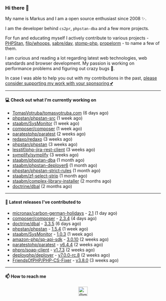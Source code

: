 ### Hi there 👋



My name is Markus and I am a open source enthusiast since 2008 ✨.

I am the developer behind `cs2pr`, `phpstan-dba` and a few more projects.

For fun and educating myself I actively contribute to various projects - [PHPStan](https://github.com/phpstan/phpstan-src), [filp/whoops](https://github.com/filp/whoops), [sabre/dav](https://github.com/sabre-io/dav), [stomp-php](https://github.com/stomp-php/stomp-php), [propelorm](https://github.com/propelorm) - to name a few of them.

I am curious and reading a lot regarding latest web technologies, web standards and browser development. My passion is working on performance problems and figuring out crazy bugs 🐜.

In case I was able to help you out with my contributions in the past, [please consider supporting my work with your sponsoring 💕](https://github.com/sponsors/staabm)


---

#### 💻 Check out what I'm currently working on

- [TomasVotruba/tomasvotruba.com](https://github.com/TomasVotruba/tomasvotruba.com) (6 days ago)
- [phpstan/phpstan-src](https://github.com/phpstan/phpstan-src) (1 week ago)
- [staabm/SysMonitor](https://github.com/staabm/SysMonitor) (1 week ago)
- [composer/composer](https://github.com/composer/composer) (1 week ago)
- [paratestphp/paratest](https://github.com/paratestphp/paratest) (2 weeks ago)
- [redaxo/redaxo](https://github.com/redaxo/redaxo) (3 weeks ago)
- [phpstan/phpstan](https://github.com/phpstan/phpstan) (3 weeks ago)
- [lesstif/php-jira-rest-client](https://github.com/lesstif/php-jira-rest-client) (3 weeks ago)
- [symplify/symplify](https://github.com/symplify/symplify) (3 weeks ago)
- [staabm/phpstan-dba](https://github.com/staabm/phpstan-dba) (1 month ago)
- [staabm/phpstan-deployer6](https://github.com/staabm/phpstan-deployer6) (1 month ago)
- [phpstan/phpstan-strict-rules](https://github.com/phpstan/phpstan-strict-rules) (1 month ago)
- [staabm/zf-select-strip](https://github.com/staabm/zf-select-strip) (1 month ago)
- [staabm/complex-library-installer](https://github.com/staabm/complex-library-installer) (2 months ago)
- [doctrine/dbal](https://github.com/doctrine/dbal) (2 months ago)

---

#### 🔭 Latest releases I've contributed to

- [micronax/carbon-german-holidays](https://github.com/micronax/carbon-german-holidays) - [2.1](https://github.com/micronax/carbon-german-holidays/releases/tag/2.1) (1 day ago)
- [composer/composer](https://github.com/composer/composer) - [2.3.4](https://github.com/composer/composer/releases/tag/2.3.4) (4 days ago)
- [doctrine/dbal](https://github.com/doctrine/dbal) - [3.3.5](https://github.com/doctrine/dbal/releases/tag/3.3.5) (6 days ago)
- [phpstan/phpstan](https://github.com/phpstan/phpstan) - [1.5.4](https://github.com/phpstan/phpstan/releases/tag/1.5.4) (1 week ago)
- [staabm/SysMonitor](https://github.com/staabm/SysMonitor) - [1.0.3](https://github.com/staabm/SysMonitor/releases/tag/1.0.3) (1 week ago)
- [amazon-php/sp-api-sdk](https://github.com/amazon-php/sp-api-sdk) - [3.0.10](https://github.com/amazon-php/sp-api-sdk/releases/tag/3.0.10) (2 weeks ago)
- [paratestphp/paratest](https://github.com/paratestphp/paratest) - [v6.4.4](https://github.com/paratestphp/paratest/releases/tag/v6.4.4) (2 weeks ago)
- [phpro/soap-client](https://github.com/phpro/soap-client) - [v1.7.3](https://github.com/phpro/soap-client/releases/tag/v1.7.3) (2 weeks ago)
- [deployphp/deployer](https://github.com/deployphp/deployer) - [v7.0.0-rc.8](https://github.com/deployphp/deployer/releases/tag/v7.0.0-rc.8) (2 weeks ago)
- [FriendsOfPHP/PHP-CS-Fixer](https://github.com/FriendsOfPHP/PHP-CS-Fixer) - [v3.8.0](https://github.com/FriendsOfPHP/PHP-CS-Fixer/releases/tag/v3.8.0) (3 weeks ago)

---

#### 📫 How to reach me

<p align="center">
<a href="https://twitter.com/@markusstaab" target="blank"><img align="center" src="https://cdn.jsdelivr.net/npm/simple-icons@3.0.1/icons/twitter.svg" alt="@markusstaab" height="30" width="30" /></a>
</p>

